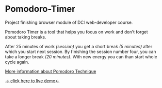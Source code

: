 # Pomodoro-Timer

Project finishing browser module of DCI web-developer course.

Pomodoro Timer is a tool that helps you focus on work and don't forget about taking breaks.

After 25 minutes of work <em>(session)</em> you get a short break <em>(5 minutes)</em> after which you start next session. By finishing the session number four, you can take a longer break <em>(20 minutes)</em>. With new energy you can than start whole cycle again.

[More information about Pomodoro Technique](https://en.wikipedia.org/wiki/Pomodoro_Technique)

[-> click here to live demo<-]()
